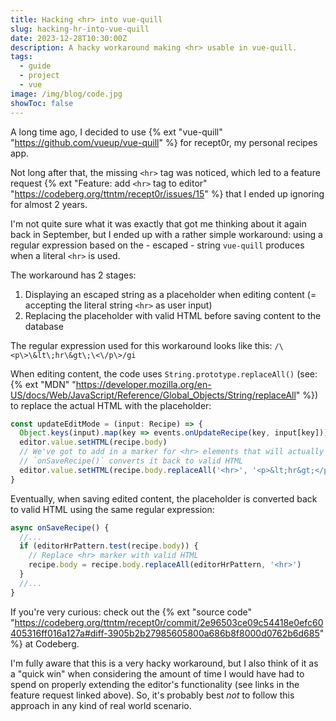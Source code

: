 ```yaml
---
title: Hacking <hr> into vue-quill
slug: hacking-hr-into-vue-quill
date: 2023-12-28T10:30:00Z
description: A hacky workaround making <hr> usable in vue-quill.
tags:
  - guide
  - project
  - vue
image: /img/blog/code.jpg
showToc: false
---
```


A long time ago, I decided to use {% ext "vue-quill" "https://github.com/vueup/vue-quill" %} for recept0r, my personal recipes app.

Not long after that, the missing `<hr>` tag was noticed, which led to a feature request {% ext "Feature: add `<hr>` tag to editor" "https://codeberg.org/ttntm/recept0r/issues/15" %} that I ended up ignoring for almost 2 years.

I'm not quite sure what it was exactly that got me thinking about it again back in September, but I ended up with a rather simple workaround: using a regular expression based on the - escaped - string `vue-quill` produces when a literal `<hr>` is used.

The workaround has 2 stages:

1. Displaying an escaped string as a placeholder when editing content (= accepting the literal string `<hr>` as user input)
2. Replacing the placeholder with valid HTML before saving content to the database

The regular expression used for this workaround looks like this: `/\<p\>\&lt\;hr\&gt\;\<\/p\>/gi`

When editing content, the code uses `String.prototype.replaceAll()` (see: {% ext "MDN" "https://developer.mozilla.org/en-US/docs/Web/JavaScript/Reference/Global_Objects/String/replaceAll" %}) to replace the actual HTML with the placeholder:

```js
const updateEditMode = (input: Recipe) => {
  Object.keys(input).map(key => events.onUpdateRecipe(key, input[key]))
  editor.value.setHTML(recipe.body)
  // We've got to add in a marker for <hr> elements that will actually get rendered by Quill
  // `onSaveRecipe()` converts it back to valid HTML
  editor.value.setHTML(recipe.body.replaceAll('<hr>', '<p>&lt;hr&gt;</p>'))
}
```

Eventually, when saving edited content, the placeholder is converted back to valid HTML using the same regular expression:

```js
async onSaveRecipe() {
  //...
  if (editorHrPattern.test(recipe.body)) {
    // Replace <hr> marker with valid HTML
    recipe.body = recipe.body.replaceAll(editorHrPattern, '<hr>')
  }
  //...
}
```

If you're very curious: check out the {% ext "source code" "https://codeberg.org/ttntm/recept0r/commit/2e96503ce09c54418e0efc60405316ff016a127a#diff-3905b2b27985605800a686b8f8000d0762b6d685" %} at Codeberg.

I'm fully aware that this is a very hacky workaround, but I also think of it as a "quick win" when considering the amount of time I would have had to spend on properly extending the editor's functionality (see links in the feature request linked above). So, it's probably best _not_ to follow this approach in any kind of real world scenario.
